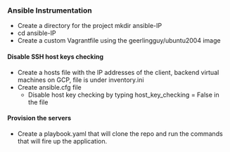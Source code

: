 ### Ansible Instrumentation

- Create a directory for the project mkdir ansible-IP
- cd ansible-IP
- Create a custom Vagrantfile using the geerlingguy/ubuntu2004 image

#### Disable SSH host keys checking

- Create a hosts file with the IP addresses of the client, backend virtual machines on GCP, file is under inventory.ini
- Create ansible.cfg file 
  - Disable host key checking by typing host_key_checking = False in the file

#### Provision the servers 

- Create a playbook.yaml that will clone the repo and run the commands that will fire up the application.
